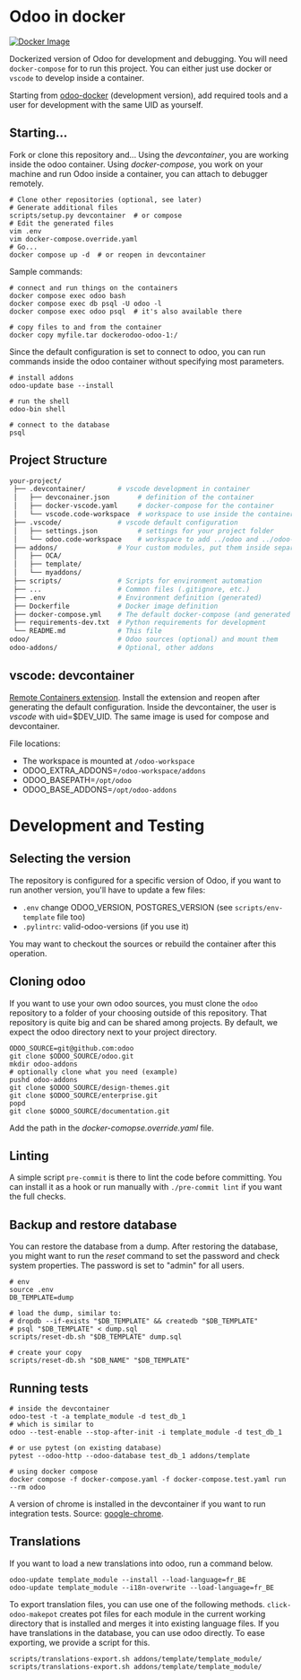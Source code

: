 # Odoo in docker

[![Docker Image](https://img.shields.io/badge/docker-repository-blue)][odoo-docker]

Dockerized version of Odoo for development and debugging.
You will need `docker-compose` for to run this project.
You can either just use docker or `vscode` to develop inside a container.

Starting from [odoo-docker] (development version), add required tools
and a user for development with the same UID as yourself.

## Starting...

Fork or clone this repository and...
Using the *devcontainer*, you are working inside the odoo container.
Using *docker-compose*, you work on your machine and run Odoo inside a
container, you can attach to debugger remotely.

```shell
# Clone other repositories (optional, see later)
# Generate additional files
scripts/setup.py devcontainer  # or compose
# Edit the generated files
vim .env
vim docker-compose.override.yaml
# Go...
docker compose up -d  # or reopen in devcontainer
```

Sample commands:

```shell
# connect and run things on the containers
docker compose exec odoo bash
docker compose exec db psql -U odoo -l
docker compose exec odoo psql  # it's also available there

# copy files to and from the container
docker copy myfile.tar dockerodoo-odoo-1:/
```

Since the default configuration is set to connect to odoo, you can run
commands inside the odoo container without specifying most parameters.

``` shell
# install addons
odoo-update base --install

# run the shell
odoo-bin shell

# connect to the database
psql
```

## Project Structure

```bash
your-project/
 ├── .devcontainer/        # vscode development in container
 │   ├── devconainer.json       # definition of the container
 │   ├── docker-vscode.yaml     # docker-compose for the container
 │   └── vscode.code-workspace  # workspace to use inside the container
 ├── .vscode/              # vscode default configuration
 │   ├── settings.json          # settings for your project folder
 │   └── odoo.code-workspace    # workspace to add ../odoo and ../odoo-addons
 ├── addons/               # Your custom modules, put them inside separate directories
 │   ├── OCA/
 │   ├── template/
 │   └── myaddons/
 ├── scripts/              # Scripts for environment automation
 ├── ...                   # Common files (.gitignore, etc.)
 ├── .env                  # Environment definition (generated)
 ├── Dockerfile            # Docker image definition
 ├── docker-compose.yml    # The default docker-compose (and generated override)
 ├── requirements-dev.txt  # Python requirements for development
 └── README.md             # This file
odoo/                      # Odoo sources (optional) and mount them
odoo-addons/               # Optional, other addons
```

## vscode: devcontainer

[Remote Containers extension](https://marketplace.visualstudio.com/items?itemName=ms-vscode-remote.remote-containers).
Install the extension and reopen after generating the default configuration.
Inside the devcontainer, the user is *vscode* with uid=$DEV_UID.
The same image is used for compose and devcontainer.

File locations:
- The workspace is mounted at `/odoo-workspace`
- ODOO_EXTRA_ADDONS=`/odoo-workspace/addons`
- ODOO_BASEPATH=`/opt/odoo`
- ODOO_BASE_ADDONS=`/opt/odoo-addons`

# Development and Testing

## Selecting the version

The repository is configured for a specific version of Odoo, if you want to run
another version, you'll have to update a few files:
- `.env` change ODOO_VERSION, POSTGRES_VERSION
  (see `scripts/env-template` file too)
- `.pylintrc`: valid-odoo-versions (if you use it)

You may want to checkout the sources or rebuild the container after this
operation.

## Cloning odoo

If you want to use your own odoo sources, you must clone the `odoo`
repository to a folder of your choosing outside of this repository.
That repository is quite big and can be shared among projects.
By default, we expect the odoo directory next to your project directory.

```shell
ODOO_SOURCE=git@github.com:odoo
git clone $ODOO_SOURCE/odoo.git
mkdir odoo-addons
# optionally clone what you need (example)
pushd odoo-addons
git clone $ODOO_SOURCE/design-themes.git
git clone $ODOO_SOURCE/enterprise.git
popd
git clone $ODOO_SOURCE/documentation.git
```

Add the path in the *docker-comopse.override.yaml* file.

## Linting

A simple script `pre-commit` is there to lint the code before committing.
You can install it as a hook or run manually with `./pre-commit lint` if you
want the full checks.

## Backup and restore database

You can restore the database from a dump.
After restoring the database, you might want to run the *reset* command
to set the password and check system properties.
The password is set to "admin" for all users.

```shell
# env
source .env
DB_TEMPLATE=dump

# load the dump, similar to:
# dropdb --if-exists "$DB_TEMPLATE" && createdb "$DB_TEMPLATE"
# psql "$DB_TEMPLATE" < dump.sql
scripts/reset-db.sh "$DB_TEMPLATE" dump.sql

# create your copy
scripts/reset-db.sh "$DB_NAME" "$DB_TEMPLATE"
```

## Running tests

```shell
# inside the devcontainer
odoo-test -t -a template_module -d test_db_1
# which is similar to
odoo --test-enable --stop-after-init -i template_module -d test_db_1

# or use pytest (on existing database)
pytest --odoo-http --odoo-database test_db_1 addons/template

# using docker compose
docker compose -f docker-compose.yaml -f docker-compose.test.yaml run --rm odoo
```

A version of chrome is installed in the devcontainer if you want to run
integration tests.
Source: [google-chrome](https://dl.google.com/linux/direct/google-chrome-stable_current_amd64.deb).

## Translations

If you want to load a new translations into odoo, run a command below.

```shell
odoo-update template_module --install --load-language=fr_BE
odoo-update template_module --i18n-overwrite --load-language=fr_BE
```

To export translation files, you can use one of the following methods.
`click-odoo-makepot` creates pot files for each module in the current working
directory that is installed and merges it into existing language files.
If you have translations in the database, you can use odoo directly.
To ease exporting, we provide a script for this.

```shell
scripts/translations-export.sh addons/template/template_module/
scripts/translations-export.sh addons/template/template_module/
```

[OCA]: https://github.com/OCA
[Odoo]: https://github.com/odoo
[odoo-docker]: https://github.com/kmagusiak/odoo-docker
